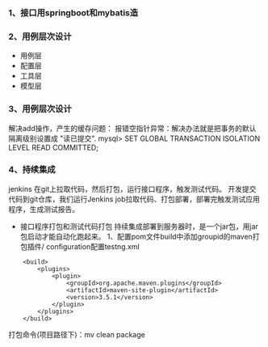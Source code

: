 ### 1、接口用springboot和mybatis造

### 2、用例层次设计
- 用例层
- 配置层
- 工具层
- 模型层

### 3、用例层次设计


解决add操作，产生的缓存问题：
报错空指针异常：解决办法就是把事务的默认隔离级别设置成 "读已提交".
mysql> SET GLOBAL TRANSACTION ISOLATION LEVEL READ COMMITTED;

### 4、持续集成
jenkins 在git上拉取代码，然后打包，运行接口程序，触发测试代码。
开发提交代码到git仓库，我们运行Jenkins job拉取代码、打包部署，部署完触发测试应用程序，生成测试报告。

  

- 接口程序打包和测试代码打包
持续集成部署到服务器时，是一个jar包，用jar包启动才能自动化跑起来。
1、配置pom文件build中添加groupid的maven打包插件/ configuration配置testng.xml

```
    <build>
        <plugins>
            <plugin>
                <groupId>org.apache.maven.plugins</groupId>
                <artifactId>maven-site-plugin</artifactId>
                <version>3.5.1</version>
            </plugin>
        </plugins>
    </build>
```
打包命令(项目路径下)：mv clean package




